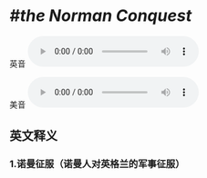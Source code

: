 # ***\#the Norman Conquest*** 
英音
<audio src="./media/the Norman Conquest1_AAC.aac" controls="controls"></audio>

美音
<audio src="./media/the Norman Conquest2_AAC.aac" controls="controls"></audio>



  

英文释义
---
### 1.**诺曼征服（诺曼人对英格兰的军事征服）**  


